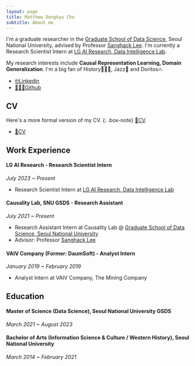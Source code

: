 ```yaml
---
layout: page
title: Matthew Dongkyu Cho
subtitle: About me
---
```


I'm a graduate researcher in the [Graduate School of Data Science](https://gsds.snu.ac.kr/), Seoul National University, advised by Professor [Sanghack Lee](https://www.sanghacklee.me/). I'm currently a Research Scientist Intern at [LG AI Research, Data Intelligence Lab](https://www.lgresearch.ai/ourwork/research?tab=PD).

My research interests include **Causal Representation Learning, Domain Generalization**. I'm a big fan of History👨🏻‍🏫, Jazz🎷 and Doritos🔥.

- [🤓Linkedin](https://www.linkedin.com/in/umamicode/)
- [👨🏻‍💻Github](https://github.com/umamicode)

## CV

Here's a more formal version of my CV.
{: .box-note} [📄CV](/assets/CV_DKCHO.pdf)

- [📄CV](/assets/CV_DKCHO.pdf)

## Work Experience

#### LG AI Research - Research Scientist Intern
*July 2023 ~ Present*
- Research Scientist Intern at [LG AI Research, Data Intelligence Lab](https://www.lgresearch.ai/ourwork/research?tab=PD)

#### Causality Lab, SNU GSDS - Research Assistant
*July 2021 ~ Present*
- Research Assistant Intern at Causality Lab @ [Graduate School of Data Science, Seoul National University](https://gsds.snu.ac.kr/)
- Advisor: Professor [Sanghack Lee](https://www.sanghacklee.me/)

#### VAIV Company (Former: DaumSoft) - Analyst Intern
*January 2019 ~ February 2019*
- Analyst Intern at VAIV Company, The Mining Company


## Education

#### Master of Science (Data Science), Seoul National University GSDS
*March 2021 ~ August 2023*

#### Bachelor of Arts (Information Science & Culture / Western History), Seoul National University
*March 2014 ~ February 2021*



